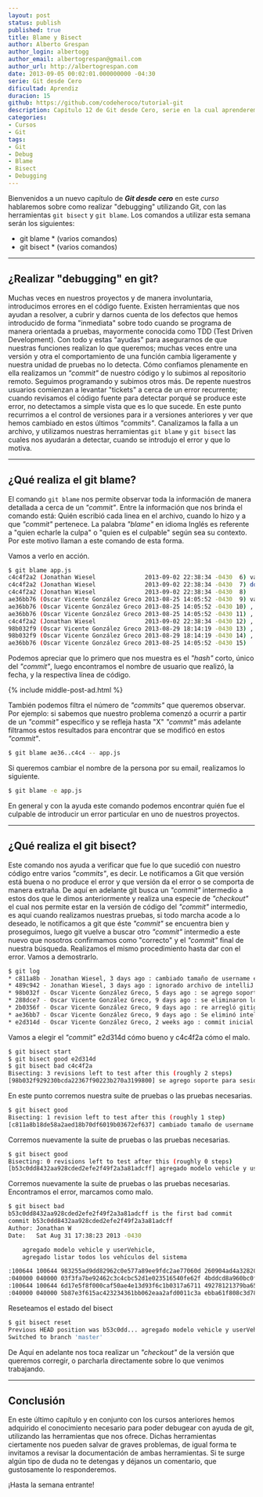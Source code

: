 ```yaml
---
layout: post
status: publish
published: true
title: Blame y Bisect
author: Alberto Grespan
author_login: albertogg
author_email: albertogrespan@gmail.com
author_url: http://albertogrespan.com
date: 2013-09-05 00:02:01.000000000 -04:30
serie: Git desde Cero
dificultad: Aprendiz
duracion: 15
github: https://github.com/codeheroco/tutorial-git
description: Capítulo 12 de Git desde Cero, serie en la cual aprenderemos a utilizar git blame y git bisect para realizar "debugging" dentro de nuestros proyectos!
categories:
- Cursos
- Git
tags:
- Git
- Debug
- Blame
- Bisect
- Debugging
---
```

<p>Bienvenidos a un nuevo capítulo de <strong><em>Git desde cero</em></strong> en este <em>curso</em> hablaremos sobre como realizar "debugging" utilizando Git, con las herramientas <code>git bisect</code> y <code>git blame</code>. Los comandos a utilizar esta semana serán los siguientes:</p>

<ul>
<li>git blame * (varios comandos)</li>
<li>git bisect * (varios comandos)</li>
</ul>

<hr />

<h2>¿Realizar "debugging" en git?</h2>

<p>Muchas veces en nuestros proyectos y de manera involuntaria, introducimos errores en el código fuente. Existen herramientas que nos ayudan a resolver, a cubrir y darnos cuenta de los defectos que hemos introducido de forma "inmediata" sobre todo cuando se programa de manera orientada a pruebas, mayormente conocida como TDD (Test Driven Development). Con todo y estas "ayudas" para asegurarnos de que nuestras funciones realizan lo que queremos; muchas veces entre una versión y otra el comportamiento de una función cambia ligeramente y nuestra unidad de pruebas no lo detecta. Cómo confiamos plenamente en ella realizamos un <em>"commit"</em> de nuestro código y lo subimos al repositorio remoto. Seguimos programando y subimos otros más. De repente nuestros usuarios comienzan a levantar "tickets" a cerca de un error recurrente; cuando revisamos el código fuente para detectar porqué se produce este error, no detectamos a simple vista que es lo que sucede. En este punto recurrimos a el control de versiones para ir a versiones anteriores y ver que hemos cambiado en estos últimos <em>"commits"</em>. Canalizamos la falla a un archivo, y utilizamos nuestras herramientas <code>git blame</code> y <code>git bisect</code> las cuales nos ayudarán a detectar, cuando se introdujo el error y que lo motiva.</p>

<hr />

<h2>¿Qué realiza el git blame?</h2>

<p>El comando <code>git blame</code> nos permite observar toda la información de manera detallada a cerca de un <em>"commit"</em>. Entre la información que nos brinda el comando está: Quién escribió cada linea en el archivo, cuando lo hizo y a que <em>"commit"</em> pertenece. La palabra <em>"blame"</em> en idioma Inglés es referente a "quien echarle la culpa" o "quien es el culpable" según sea su contexto. Por este motivo llaman a este comando de esta forma.</p>

<p>Vamos a verlo en acción.</p>

```sh
$ git blame app.js
c4c4f2a2 (Jonathan Wiesel              2013-09-02 22:38:34 -0430  6) var dotenv = require('dotenv')();
c4c4f2a2 (Jonathan Wiesel              2013-09-02 22:38:34 -0430  7) dotenv.load();
c4c4f2a2 (Jonathan Wiesel              2013-09-02 22:38:34 -0430  8)
ae36bb76 (Oscar Vicente González Greco 2013-08-25 14:05:52 -0430  9) var express = require('express')
ae36bb76 (Oscar Vicente González Greco 2013-08-25 14:05:52 -0430 10) ,   http    = require('http')
ae36bb76 (Oscar Vicente González Greco 2013-08-25 14:05:52 -0430 11) ,   path    = require('path')
c4c4f2a2 (Jonathan Wiesel              2013-09-02 22:38:34 -0430 12) ,  db  = require('./dbConfig')
98b032f9 (Oscar Vicente González Greco 2013-08-29 18:14:19 -0430 13) ,  auth = require('./passportConfig')
98b032f9 (Oscar Vicente González Greco 2013-08-29 18:14:19 -0430 14) ,  flash = require("connect-flash");
ae36bb76 (Oscar Vicente González Greco 2013-08-25 14:05:52 -0430 15)
```

<p>Podemos apreciar que lo primero que nos muestra es el <em>"hash"</em> corto, único del <em>"commit"</em>, luego encontramos el nombre de usuario que realizó, la fecha, y la respectiva línea de código.</p>

{% include middle-post-ad.html %}

<p>También podemos filtra el número de <em>"commits"</em> que queremos observar. Por ejemplo: si sabemos que nuestro problema comenzó a ocurrir a partir de un <em>"commit"</em> específico y se refleja hasta "X" <em>"commit"</em> más adelante filtramos estos resultados para encontrar que se modificó en estos <em>"commit"</em>.</p>

```sh
$ git blame ae36..c4c4 -- app.js
```

<p>Si queremos cambiar el nombre de la persona por su email, realizamos lo siguiente.</p>

```sh
$ git blame -e app.js
```

<p>En general y con la ayuda este comando podemos encontrar quién fue el culpable de introducir un error particular en uno de nuestros proyectos.</p>

<hr />

<h2>¿Qué realiza el git bisect?</h2>

<p>Este comando nos ayuda a verificar que fue lo que sucedió con nuestro código entre varios <em>"commits"</em>, es decir. Le notificamos a Git que versión está buena o no produce el error y que versión da el error o se comporta de manera extraña. De aquí en adelante git busca un <em>"commit"</em> intermedio a estos dos que le dimos anteriormente y realiza una especie de <em>"checkout"</em> el cual nos permite estar en la versión de código del <em>"commit"</em> intermedio, es aquí cuando realizamos nuestras pruebas, si todo marcha acode a lo deseado, le notificamos a git que éste <em>"commit"</em> se encuentra bien y proseguimos, luego git vuelve a buscar otro <em>"commit"</em> intermedio a este nuevo que nosotros confirmamos como "correcto" y el <em>"commit"</em> final de nuestra búsqueda. Realizamos el mismo procedimiento hasta dar con el error. Vamos a demostrarlo.</p>

```sh
$ git log
* c811a8b - Jonathan Wiesel, 3 days ago : cambiado tamaño de username en model user
* 489c942 - Jonathan Wiesel, 3 days ago : ignorado archivo de intelliJ
* 98b032f - Oscar Vicente González Greco, 5 days ago : se agrego soporte para sesiones con passport.js
* 288dce7 - Oscar Vicente González Greco, 9 days ago : se eliminaron los DS_store ;
* 2b0356f - Oscar Vicente González Greco, 9 days ago : re arregló gitignore
* ae36bb7 - Oscar Vicente González Greco, 9 days ago : Se eliminó intellij. se agregó orm. se reorganizó estructura del proyecto a una más mantenible.
* e2d314d - Oscar Vicente González Greco, 2 weeks ago : commit inicial / se hizo un CRUD de usurio
```

<p>Vamos a elegir el <em>"commit"</em> e2d314d cómo bueno y c4c4f2a cómo el malo.</p>

```sh
$ git bisect start
$ git bisect good e2d314d
$ git bisect bad c4c4f2a
Bisecting: 3 revisions left to test after this (roughly 2 steps)
[98b032f929230bcda22367f90223b270a3199800] se agrego soporte para sesiones con passport.js
```

<p>En este punto corremos nuestra suite de pruebas o las pruebas necesarias.</p>

```sh
$ git bisect good
Bisecting: 1 revision left to test after this (roughly 1 step)
[c811a8b18de58a2aed18b70df6019b03672ef637] cambiado tamaño de username en model user
```

<p>Corremos nuevamente la suite de pruebas o las pruebas necesarias.</p>

```sh
$ git bisect good
Bisecting: 0 revisions left to test after this (roughly 0 steps)
[b53c0dd8432aa928cded2efe2f49f2a3a81adcff] agregado modelo vehicle y userVehicle, agregado listar todos los vehículos del sistema
```

<p>Corremos nuevamente la suite de pruebas o las pruebas necesarias. Encontramos el error, marcamos como malo.</p>

```sh
$ git bisect bad
b53c0dd8432aa928cded2efe2f49f2a3a81adcff is the first bad commit
commit b53c0dd8432aa928cded2efe2f49f2a3a81adcff
Author: Jonathan W
Date:   Sat Aug 31 17:38:23 2013 -0430

    agregado modelo vehicle y userVehicle,
    agregado listar todos los vehículos del sistema

:100644 100644 983255ad9dd82962c0e577a89ee9fdc2ae77060d 260904ad4a32820ce4103e57e4558d06b2111f40 M  app.js
:040000 040000 03f3fa7be92462c3c4cbc52d1e023516540fe62f 4bddcd8a960bc0f6944e2c078b9e11d2f58085fd M  controllers
:100644 100644 6d17e5f8f000caf50ae4e13d93f6c1b0317a6711 49278121379ba65eb8db4652625bd4be34c802ce M  dbConfig.js
:040000 040000 5b87e3f615ac423234361bb062eaa2afd0011c3a ebba61f808c3d7894bcf02faf31d85c49e227e3b M  models
```

<p>Reseteamos el estado del bisect</p>

```sh
$ git bisect reset
Previous HEAD position was b53c0dd... agregado modelo vehicle y userVehicle, agregado listar todos los vehiculos del sistema
Switched to branch 'master'
```

<p>De Aquí en adelante nos toca realizar un <em>"checkout"</em> de la versión que queremos corregir, o parcharla directamente sobre lo que venimos trabajando.</p>

<hr />

<h2>Conclusión</h2>

<p>En este último capítulo y en conjunto con los cursos anteriores hemos adquirido el conocimiento necesario para poder debugear con ayuda de git, utilizando las herramientas que nos ofrece. Dichas herramientas ciertamente nos pueden salvar de graves problemas, de igual forma te invitamos a revisar la documentación de ambas herramientas. Si te surge algún tipo de duda no te detengas y déjanos un comentario, que gustosamente lo responderemos.</p>

<p>¡Hasta la semana entrante!</p>
